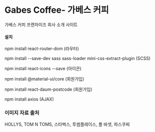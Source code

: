 # Gabes Coffee- 가베스 커피
가베스 커피 프랜차이즈 회사 소개 사이트

#### 설치
npm install react-router-dom  (라우터)

npm install --save-dev sass sass-loader mini-css-extract-plugin  (SCSS)

npm install react-icons --save  (아이콘)

npm install @material-ui/core   (회원가입)

npm install react-daum-postcode (회원가입)

<!-- npm install styled-components   (우편번호 검색) -->

npm install axios  (AJAX)

### 이미지 자료 출처
HOLLYS, TOM N TOMS, 스타벅스, 투썸플레이스, 폴 바셋, 파스쿠찌